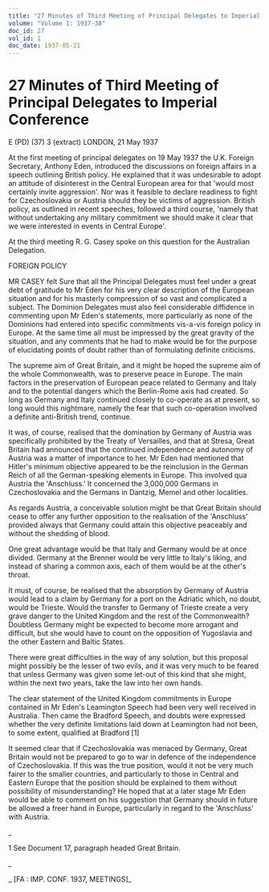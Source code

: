 ```yaml
---
title: "27 Minutes of Third Meeting of Principal Delegates to Imperial Conference"
volume: "Volume 1: 1937-38"
doc_id: 27
vol_id: 1
doc_date: 1937-05-21
---
```


# 27 Minutes of Third Meeting of Principal Delegates to Imperial Conference

E (PD) (37) 3 (extract) LONDON, 21 May 1937

At the first meeting of principal delegates on 19 May 1937 the U.K. Foreign Secretary, Anthony Eden, introduced the discussions on foreign affairs in a speech outlining British policy. He explained that it was undesirable to adopt an attitude of disinterest in the Central European area for that 'would most certainly invite aggression'. Nor was it feasible to declare readiness to fight for Czechoslovakia or Austria should they be victims of aggression. British policy, as outlined in recent speeches, followed a third course, 'namely that without undertaking any military commitment we should make it clear that we were interested in events in Central Europe'.

At the third meeting R. G. Casey spoke on this question for the Australian Delegation.

FOREIGN POLICY

MR CASEY felt Sure that all the Principal Delegates must feel under a great debt of gratitude to Mr Eden for his very clear description of the European situation and for his masterly compression of so vast and complicated a subject. The Dominion Delegates must also feel considerable diffidence in commenting upon Mr Eden's statements, more particularly as none of the Dominions had entered into specific commitments vis-a-vis foreign policy in Europe. At the same time all must be impressed by the great gravity of the situation, and any comments that he had to make would be for the purpose of elucidating points of doubt rather than of formulating definite criticisms.

The supreme aim of Great Britain, and it might be hoped the supreme aim of the whole Commonwealth, was to preserve peace in Europe. The main factors in the preservation of European peace related to Germany and Italy and to the potential dangers which the Berlin-Rome axis had created. So long as Germany and Italy continued closely to co-operate as at present, so long would this nightmare, namely the fear that such co-operation involved a definite anti-British trend, continue.

It was, of course, realised that the domination by Germany of Austria was specifically prohibited by the Treaty of Versailles, and that at Stresa, Great Britain had announced that the continued independence and autonomy of Austria was a matter of importance to her. Mr Eden had mentioned that Hitler's minimum objective appeared to be the reinclusion in the German Reich of all the German-speaking elements in Europe. This involved qua Austria the 'Anschluss.' It concerned the 3,000,000 Germans in Czechoslovakia and the Germans in Dantzig, Memel and other localities.

As regards Austria, a conceivable solution might be that Great Britain should cease to offer any further opposition to the realisation of the 'Anschluss' provided always that Germany could attain this objective peaceably and without the shedding of blood.

One great advantage would be that Italy and Germany would be at once divided. Germany at the Brenner would be very little to Italy's liking, and instead of sharing a common axis, each of them would be at the other's throat.

It must, of course, be realised that the absorption by Germany of Austria would lead to a claim by Germany for a port on the Adriatic which, no doubt, would be Trieste. Would the transfer to Germany of Trieste create a very grave danger to the United Kingdom and the rest of the Commonwealth? Doubtless Germany might be expected to become more arrogant and difficult, but she would have to count on the opposition of Yugoslavia and the other Eastern and Baltic States.

There were great difficulties in the way of any solution, but this proposal might possibly be the lesser of two evils, and it was very much to be feared that unless Germany was given some let-out of this kind that she might, within the next two years, take the law into her own hands.

The clear statement of the United Kingdom commitments in Europe contained in Mr Eden's Leamington Speech had been very well received in Australia. Then came the Bradford Speech, and doubts were expressed whether the very definite limitations laid down at Leamington had not been, to some extent, qualified at Bradford [1]

It seemed clear that if Czechoslovakia was menaced by Germany, Great Britain would not be prepared to go to war in defence of the independence of Czechoslovakia. If this was the true position, would it not be very much fairer to the smaller countries, and particularly to those in Central and Eastern Europe that the position should be explained to them without possibility of misunderstanding? He hoped that at a later stage Mr Eden would be able to comment on his suggestion that Germany should in future be allowed a freer hand in Europe, particularly in regard to the 'Anschluss' with Austria.

_

1 See Document 17, paragraph headed Great Britain.

_

_ [FA : IMP. CONF. 1937, MEETINGS]_
